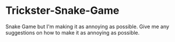 # Trickster-Snake-Game
Snake Game but I'm making it as annoying as possible. Give me any suggestions on how to make it as annoying as possible.
